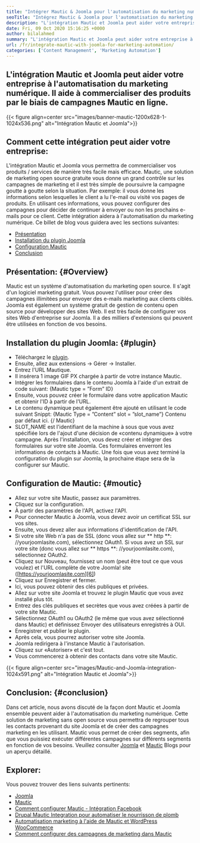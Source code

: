 ```yaml
---
title: "Intégrer Mautic & Joomla pour l'automatisation du marketing numérique '" 
seoTitle: "Intégrez Mautic & Joomla pour l'automatisation du marketing numérique" 
description: "L'intégration Mautic et Joomla peut aider votre entreprise à l'automatisation du marketing numérique. Il aide à commercialiser des produits par le biais de campagnes Mautic." 
date: Fri, 09 Oct 2020 15:16:25 +0000
author: bilalahmed
summary: "L'intégration Mautic et Joomla peut aider votre entreprise à l'automatisation du marketing numérique. Il aide à commercialiser des produits par le biais de campagnes Mautic en ligne." 
url: /fr/integrate-mautic-with-joomla-for-marketing-automation/
categories: ['Content Management', 'Marketing Automation']
---
```


## L'intégration Mautic et Joomla peut aider votre entreprise à l'automatisation du marketing numérique. Il aide à commercialiser des produits par le biais de campagnes Mautic en ligne.

{{< figure align=center src="images/banner-mautic-1200x628-1-1024x536.png" alt="Intégration Mautic et Joomla">}}


## Comment cette intégration peut aider votre entreprise:
L'intégration Mautic et Joomla vous permettra de commercialiser vos produits / services de manière très facile mais efficace. Mautic, une solution de marketing open source gratuite vous donne un grand contrôle sur les campagnes de marketing et il est très simple de poursuivre la campagne goutte à goutte selon la situation. Par exemple: il vous donne les informations selon lesquelles le client a lu l'e-mail ou visité vos pages de produits. En utilisant ces informations, vous pouvez configurer des campagnes pour décider de continuer à envoyer ou non les prochains e-mails pour ce client. Cette intégration aidera à l'automatisation du marketing numérique. Ce billet de blog vous guidera avec les sections suivantes:
  * [Présentation][1]
  * [Installation du plugin Joomla][2]
  * [Configuration Mautic][3]
  * [Conclusion][4]

## Présentation: {#Overview}
Mautic est un système d'automatisation du marketing open source. Il s'agit d'un logiciel marketing gratuit. Vous pouvez l'utiliser pour créer des campagnes illimitées pour envoyer des e-mails marketing aux clients ciblés.
Joomla est également un système gratuit de gestion de contenu open source pour développer des sites Web. Il est très facile de configurer vos sites Web d'entreprise sur Joomla. Il a des milliers d'extensions qui peuvent être utilisées en fonction de vos besoins.

## Installation du plugin Joomla: {#plugin}
  * Téléchargez le [plugin][5].
  * Ensuite, allez aux extensions -> Gérer -> Installer.
  * Entrez l'URL Mautique.
  * Il insérera 1 image GIF PX chargée à partir de votre instance Mautic.
  * Intégrer les formulaires dans le contenu Joomla à l'aide d'un extrait de code suivant: {Mautic type = ”Form” ID}
  * Ensuite, vous pouvez créer le formulaire dans votre application Mautic et obtenir l'ID à partir de l'URL.
  * Le contenu dynamique peut également être ajouté en utilisant le code suivant Snippt: {Mautic Type = ”Content” slot = ”slot_name”} Contenu par défaut ici. {/ Mautic}
  * SLOT_NAME est l'identifiant de la machine à sous que vous avez spécifiée lors de l'ajout d'une décision de «contenu dynamique» à votre campagne.
Après l'installation, vous devez créer et intégrer des formulaires sur votre site Joomla. Ces formulaires enverront les informations de contacts à Mautic. Une fois que vous avez terminé la configuration du plugin sur Joomla, la prochaine étape sera de la configurer sur Mautic.

## Configuration de Mautic: {#moutic}
  * Allez sur votre site Mautic, passez aux paramètres.
  * Cliquez sur la configuration.
  * À partir des paramètres de l'API, activez l'API.
  * Pour connecter Mautic à Joomla, vous devez avoir un certificat SSL sur vos sites.
  * Ensuite, vous devez aller aux informations d'identification de l'API.
  * Si votre site Web n'a pas de SSL (donc vous allez sur ** http **: //yourjoomlasite.com), sélectionnez OAuth1. Si vous avez un SSL sur votre site (donc vous allez sur ** https **: //yourjoomlasite.com), sélectionnez OAuth2.
  * Cliquez sur Nouveau, fournissez un nom (peut être tout ce que vous voulez) et l'URL complète de votre Joomla! site ([https://yourjoomlasite.com][6])
  * Cliquez sur Enregistrer et fermer.
  * Ici, vous pouvez obtenir des clés publiques et privées.
  * Allez sur votre site Joomla et trouvez le plugin Mautic que vous avez installé plus tôt.
  * Entrez des clés publiques et secrètes que vous avez créées à partir de votre site Mautic.
  * Sélectionnez OAuth1 ou OAuth2 (le même que vous avez sélectionné dans Mautic) et définissez Envoyer des utilisateurs enregistrés à OUI.
  * Enregistrer et publier le plugin.
  * Après cela, vous pourrez autoriser votre site Joomla.
  * Joomla redirigera à l'instance Mautic à l'autorisation.
  * Cliquez sur «Autoriser» et c'est tout.
  * Vous commencerez à obtenir des contacts dans votre site Mautic.

{{< figure align=center src="images/Mautic-and-Joomla-integration-1024x591.png" alt="Intégration Mautic et Joomla">}}


## Conclusion: {#conclusion}
Dans cet article, nous avons discuté de la façon dont Mautic et Joomla ensemble peuvent aider à l'automatisation du marketing numérique. Cette solution de marketing sans open source vous permettra de regrouper tous les contacts provenant du site Joomla et de créer des campagnes marketing en les utilisant. Mautic vous permet de créer des segments, afin que vous puissiez exécuter différentes campagnes sur différents segments en fonction de vos besoins. Veuillez consulter [Joomla][7] et [Mautic][8] Blogs pour un aperçu détaillé.

## Explorer:
Vous pouvez trouver des liens suivants pertinents:
  * [Joomla][7]
  * [Mautic][8]
  * [Comment configurer Mautic - Intégration Facebook][9]
  * [Drupal Mautic Integration pour automatiser le nourrisson de plomb][10]
  * [Automatisation marketing à l'aide de Mautic et WordPress WooCommerce][11]
  * [Comment configurer des campagnes de marketing dans Mautic][12]

  
[1]: #overview
[2]: #plugin
[3]: #mautic
[4]: #conclusion
[5]: https://href.li/?https://extensions.joomla.org/extension/mautic/
[6]: https://href.li/?https://yourjoomlasite.com
[7]: https://products.containerize.com/content-management/joomla
[8]: https://products.containerize.com/marketing-automation/mautic
[9]: https://blog.containerize.com/marketing-automation/how-to-setup-mautic-facebook-integration/
[10]: https://blog.containerize.com/content-management/drupal-tutorial-automate-lead-growth-with-drupal-mautic/
[11]: https://blog.containerize.com/blogging/marketing-automation-using-mautic-and-wordpress-woocommerce/
[12]: https://blog.containerize.com/marketing-automation/how-to-setup-marketing-campaigns-using-mautic-campaign-builder/
